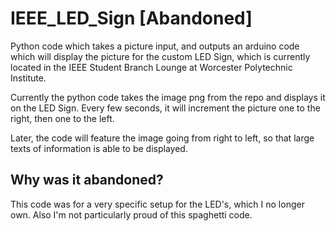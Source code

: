 # IEEE_LED_Sign [Abandoned]

Python code which takes a picture input, and outputs an arduino code which will display the picture for the custom LED Sign, which is currently located in the IEEE Student Branch Lounge at Worcester Polytechnic Institute.

Currently the python code takes the image png from the repo and displays it on the LED Sign. Every few seconds, it will increment the picture one to the right, then one to the left.

Later, the code will feature the image going from right to left, so that large texts of information is able to be displayed.

## Why was it abandoned?
This code was for a very specific setup for the LED's, which I no longer own. Also I'm not particularly proud of this spaghetti code.
